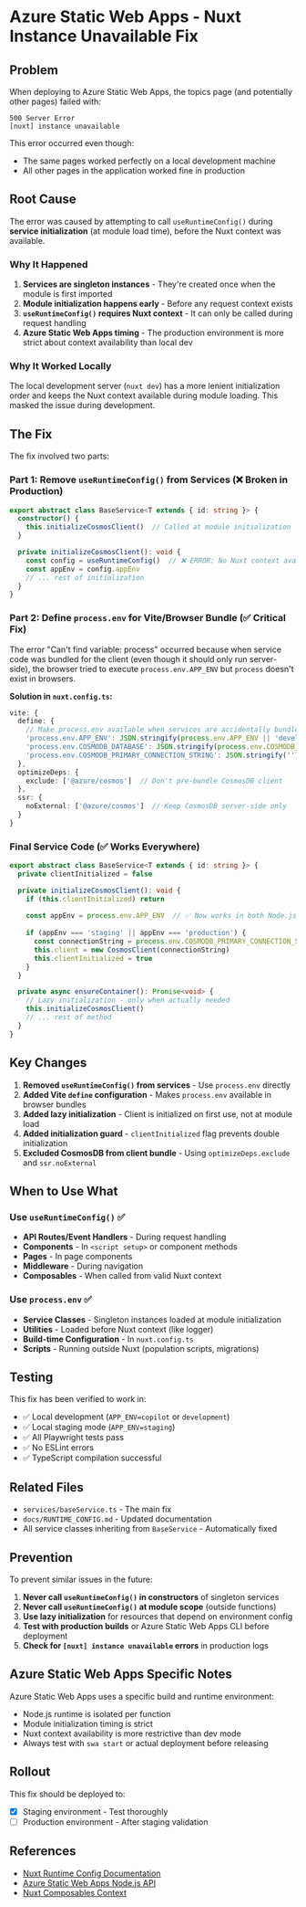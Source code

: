 # Azure Static Web Apps - Nuxt Instance Unavailable Fix

## Problem

When deploying to Azure Static Web Apps, the topics page (and potentially other pages) failed with:

```
500 Server Error
[nuxt] instance unavailable
```

This error occurred even though:
- The same pages worked perfectly on a local development machine
- All other pages in the application worked fine in production

## Root Cause

The error was caused by attempting to call `useRuntimeConfig()` during **service initialization** (at module load time), before the Nuxt context was available.

### Why It Happened

1. **Services are singleton instances** - They're created once when the module is first imported
2. **Module initialization happens early** - Before any request context exists
3. **`useRuntimeConfig()` requires Nuxt context** - It can only be called during request handling
4. **Azure Static Web Apps timing** - The production environment is more strict about context availability than local dev

### Why It Worked Locally

The local development server (`nuxt dev`) has a more lenient initialization order and keeps the Nuxt context available during module loading. This masked the issue during development.

## The Fix

The fix involved two parts:

### Part 1: Remove `useRuntimeConfig()` from Services (❌ Broken in Production)

```typescript
export abstract class BaseService<T extends { id: string }> {
  constructor() {
    this.initializeCosmosClient()  // Called at module initialization
  }

  private initializeCosmosClient(): void {
    const config = useRuntimeConfig()  // ❌ ERROR: No Nuxt context available
    const appEnv = config.appEnv
    // ... rest of initialization
  }
}
```

### Part 2: Define `process.env` for Vite/Browser Bundle (✅ Critical Fix)

The error "Can't find variable: process" occurred because when service code was bundled for the client (even though it should only run server-side), the browser tried to execute `process.env.APP_ENV` but `process` doesn't exist in browsers.

**Solution in `nuxt.config.ts`:**

```typescript
vite: {
  define: {
    // Make process.env available when services are accidentally bundled for client
    'process.env.APP_ENV': JSON.stringify(process.env.APP_ENV || 'development'),
    'process.env.COSMODB_DATABASE': JSON.stringify(process.env.COSMODB_DATABASE || 'unconference-me'),
    'process.env.COSMODB_PRIMARY_CONNECTION_STRING': JSON.stringify(''), // Empty for security
  },
  optimizeDeps: {
    exclude: ['@azure/cosmos']  // Don't pre-bundle CosmosDB client
  },
  ssr: {
    noExternal: ['@azure/cosmos']  // Keep CosmosDB server-side only
  }
}
```

### Final Service Code (✅ Works Everywhere)

```typescript
export abstract class BaseService<T extends { id: string }> {
  private clientInitialized = false

  private initializeCosmosClient(): void {
    if (this.clientInitialized) return
    
    const appEnv = process.env.APP_ENV  // ✅ Now works in both Node.js and browser
    
    if (appEnv === 'staging' || appEnv === 'production') {
      const connectionString = process.env.COSMODB_PRIMARY_CONNECTION_STRING
      this.client = new CosmosClient(connectionString)
      this.clientInitialized = true
    }
  }

  private async ensureContainer(): Promise<void> {
    // Lazy initialization - only when actually needed
    this.initializeCosmosClient()
    // ... rest of method
  }
}
```

## Key Changes

1. **Removed `useRuntimeConfig()` from services** - Use `process.env` directly
2. **Added Vite `define` configuration** - Makes `process.env` available in browser bundles
3. **Added lazy initialization** - Client is initialized on first use, not at module load
4. **Added initialization guard** - `clientInitialized` flag prevents double initialization
5. **Excluded CosmosDB from client bundle** - Using `optimizeDeps.exclude` and `ssr.noExternal`

## When to Use What

### Use `useRuntimeConfig()` ✅

- **API Routes/Event Handlers** - During request handling
- **Components** - In `<script setup>` or component methods
- **Pages** - In page components
- **Middleware** - During navigation
- **Composables** - When called from valid Nuxt context

### Use `process.env` ✅

- **Service Classes** - Singleton instances loaded at module initialization
- **Utilities** - Loaded before Nuxt context (like logger)
- **Build-time Configuration** - In `nuxt.config.ts`
- **Scripts** - Running outside Nuxt (population scripts, migrations)

## Testing

This fix has been verified to work in:

- ✅ Local development (`APP_ENV=copilot` or `development`)
- ✅ Local staging mode (`APP_ENV=staging`)
- ✅ All Playwright tests pass
- ✅ No ESLint errors
- ✅ TypeScript compilation successful

## Related Files

- `services/baseService.ts` - The main fix
- `docs/RUNTIME_CONFIG.md` - Updated documentation
- All service classes inheriting from `BaseService` - Automatically fixed

## Prevention

To prevent similar issues in the future:

1. **Never call `useRuntimeConfig()` in constructors** of singleton services
2. **Never call `useRuntimeConfig()` at module scope** (outside functions)
3. **Use lazy initialization** for resources that depend on environment config
4. **Test with production builds** or Azure Static Web Apps CLI before deployment
5. **Check for `[nuxt] instance unavailable` errors** in production logs

## Azure Static Web Apps Specific Notes

Azure Static Web Apps uses a specific build and runtime environment:

- Node.js runtime is isolated per function
- Module initialization timing is strict
- Nuxt context availability is more restrictive than dev mode
- Always test with `swa start` or actual deployment before releasing

## Rollout

This fix should be deployed to:
- [x] Staging environment - Test thoroughly
- [ ] Production environment - After staging validation

## References

- [Nuxt Runtime Config Documentation](https://nuxt.com/docs/guide/going-further/runtime-config)
- [Azure Static Web Apps Node.js API](https://learn.microsoft.com/en-us/azure/static-web-apps/apis-functions)
- [Nuxt Composables Context](https://nuxt.com/docs/guide/going-further/internals#the-nuxt-interface)
